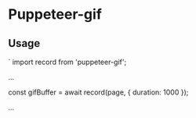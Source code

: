 # Puppeteer-gif

## Usage

`
import record from 'puppeteer-gif';

...

const gifBuffer = await record(page, { duration: 1000 });

...

```